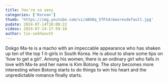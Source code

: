 ```yaml
---
title: You're so sexy
categories: ['Korean']
thumb: 'https://img.youtube.com/vi/aNS0q_5fFS4/maxresdefault.jpg'
pudate: 2024-07-14T18:00:22
videos: 2024-07-14-17-59-10
author: tin-sokhavuth
---
```

Dokgo Ma-te is a macho with an impeccable appearance who has shaken up ten of the top 1 it-girls in South Korea. He is about to share some tips on 'how to get a girl'. Among his women, there is an ordinary girl who falls in love with Ma-te and her name is Kim Botong. The story becomes more interesting when Botong starts to do things to win his heart and the unpredictable romance finally starts.